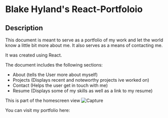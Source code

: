 # Blake Hyland's React-Portfoloio

  ## Description
  This document is meant to serve as a portfolio of my work and let the world know a little bit more about me. It also serves as a means of contacting me. 

  It was created using React. 

  The document includes the following sections: 
  - About (tells the User more about myself)
  - Projects (Displays recent and noteworthy projects ive worked on)
  - Contact (Helps the user get in touch with me)
  - Resume (Displays some of my skills as well as a link to my resume)


  This is part of the homescreen view
  ![Capture](https://user-images.githubusercontent.com/84405590/145688814-c5668c60-952f-4e88-9d20-0d68cb0b28ad.PNG)


  You can visit my portfolio here: 
